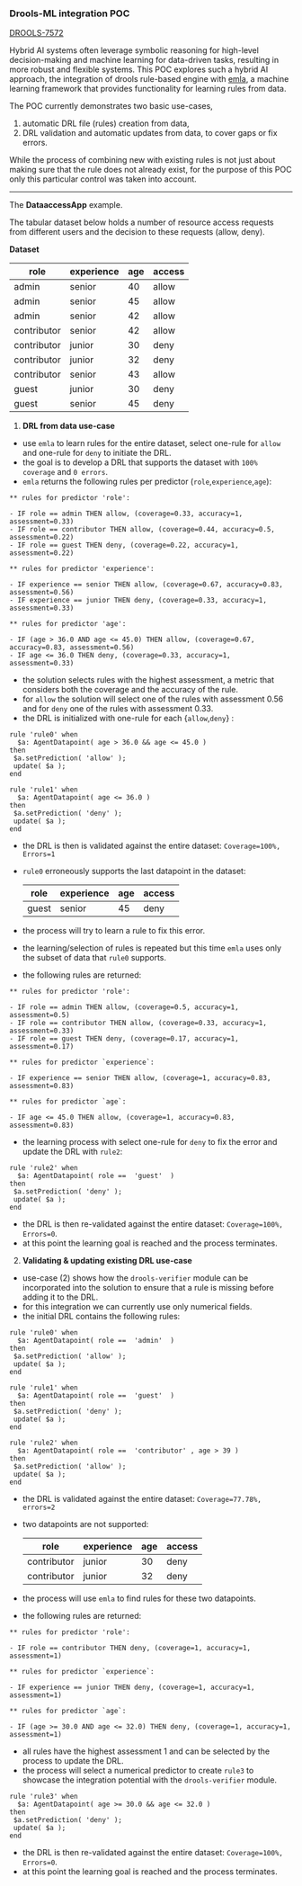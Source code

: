 ### Drools-ML integration POC

[DROOLS-7572](https://issues.redhat.com/browse/DROOLS-7572)

Hybrid AI systems often leverage symbolic reasoning for high-level decision-making and machine learning for data-driven tasks, resulting in more robust and flexible systems.
This POC explores such a hybrid AI approach, the integration of drools rule-based engine with [emla](https://github.com/nprentza/emla),
a machine learning framework that provides functionality for learning rules from data. 

The POC currently demonstrates two basic use-cases, 
1. automatic DRL file (rules) creation from data,
2. DRL validation and automatic updates from data, to cover gaps or fix errors.

While the process of combining new with existing rules is not just about making sure that the rule does not already exist, for the purpose of this POC only this particular control was taken into account.

---

The **DataaccessApp** example.

The tabular dataset below holds a number of resource access requests from different users and the decision to these requests (allow, deny).

**Dataset**

| role        | experience | age | access |
| ----------- | ---------- | --- | ------ |
| admin       | senior     | 40  | allow  |
| admin       | senior     | 45  | allow  |
| admin       | senior     | 42  | allow  |
| contributor | senior     | 42  | allow  |
| contributor | junior     | 30  | deny   |
| contributor | junior     | 32  | deny   |
| contributor | senior     | 43  | allow  |
| guest       | junior     | 30  | deny   |
| guest       | senior     | 45  | deny   |


1. **DRL from data use-case**

- use `emla` to learn rules for the entire dataset, select one-rule for `allow` and one-rule for `deny` to initiate the DRL.
- the goal is to develop a DRL that supports the dataset with `100% coverage` and `0 errors`.
- `emla` returns the following rules per predictor (`role`,`experience`,`age`):
```
** rules for predictor 'role':

- IF role == admin THEN allow, (coverage=0.33, accuracy=1, assessment=0.33)
- IF role == contributor THEN allow, (coverage=0.44, accuracy=0.5, assessment=0.22)
- IF role == guest THEN deny, (coverage=0.22, accuracy=1, assessment=0.22)

** rules for predictor 'experience':

- IF experience == senior THEN allow, (coverage=0.67, accuracy=0.83, assessment=0.56)
- IF experience == junior THEN deny, (coverage=0.33, accuracy=1, assessment=0.33)

** rules for predictor 'age':

- IF (age > 36.0 AND age <= 45.0) THEN allow, (coverage=0.67, accuracy=0.83, assessment=0.56)
- IF age <= 36.0 THEN deny, (coverage=0.33, accuracy=1, assessment=0.33)
```
- the solution selects rules with the highest assessment, a metric that considers both the coverage and the accuracy of the rule.
- for `allow` the solution will select one of the rules with assessment 0.56 and for `deny` one of the rules with assessment 0.33.
- the DRL is initialized with one-rule for each {`allow`,`deny`} :

```
rule 'rule0' when
  $a: AgentDatapoint( age > 36.0 && age <= 45.0 ) 
then
 $a.setPrediction( 'allow' );
 update( $a ); 
end

rule 'rule1' when
  $a: AgentDatapoint( age <= 36.0 ) 
then
 $a.setPrediction( 'deny' );
 update( $a ); 
end
```
- the DRL is then is validated against the entire dataset: `Coverage=100%, Errors=1`
- `rule0` erroneously supports the last datapoint in the dataset:

  | role        | experience | age | access |
  | ----------- | ---------- | --- | ------ |
  | guest       | senior     | 45  | deny   |

- the process will try to learn a rule to fix this error.
- the learning/selection of rules is repeated but this time `emla` uses only the subset of data that `rule0` supports.
- the following rules are returned:
```
** rules for predictor 'role':

- IF role == admin THEN allow, (coverage=0.5, accuracy=1, assessment=0.5)
- IF role == contributor THEN allow, (coverage=0.33, accuracy=1, assessment=0.33)
- IF role == guest THEN deny, (coverage=0.17, accuracy=1, assessment=0.17)

** rules for predictor `experience`:

- IF experience == senior THEN allow, (coverage=1, accuracy=0.83, assessment=0.83) 

** rules for predictor `age`:

- IF age <= 45.0 THEN allow, (coverage=1, accuracy=0.83, assessment=0.83) 
```
- the learning process with select one-rule for `deny` to fix the error and update the DRL with `rule2`: 
```
rule 'rule2' when
  $a: AgentDatapoint( role ==  'guest'  ) 
then
 $a.setPrediction( 'deny' );
 update( $a ); 
end
```
- the DRL is then re-validated against the entire dataset: `Coverage=100%, Errors=0`.
- at this point the learning goal is reached and the process terminates.


2. **Validating & updating existing DRL use-case**

- use-case (2) shows how the `drools-verifier` module can be incorporated into the solution to ensure that a rule is missing before adding it to the DRL.
- for this integration we can currently use only numerical fields.
- the initial DRL contains the following rules:
```
rule 'rule0' when
  $a: AgentDatapoint( role ==  'admin'  ) 
then
 $a.setPrediction( 'allow' );
 update( $a ); 
end

rule 'rule1' when
  $a: AgentDatapoint( role ==  'guest'  ) 
then
 $a.setPrediction( 'deny' );
 update( $a ); 
end

rule 'rule2' when
  $a: AgentDatapoint( role ==  'contributor' , age > 39 )
then
 $a.setPrediction( 'allow' );
 update( $a ); 
end
```

- the DRL is validated against the entire dataset: `Coverage=77.78%, errors=2`
- two datapoints are not supported:

  | role        | experience | age | access |
  | ----------- | ---------- | --- | ------ |
  | contributor | junior     | 30  | deny   |
  | contributor | junior     | 32  | deny   |

- the process will use `emla` to find rules for these two datapoints.
- the following rules are returned:
```
** rules for predictor 'role':

- IF role == contributor THEN deny, (coverage=1, accuracy=1, assessment=1)

** rules for predictor `experience`:

- IF experience == junior THEN deny, (coverage=1, accuracy=1, assessment=1)

** rules for predictor `age`:

- IF (age >= 30.0 AND age <= 32.0) THEN deny, (coverage=1, accuracy=1, assessment=1)
```
- all rules have the highest assessment 1 and can be selected by the process to update the DRL.
- the process will select a numerical predictor to create `rule3` to showcase the integration potential with the `drools-verifier` module.

```
rule 'rule3' when
  $a: AgentDatapoint( age >= 30.0 && age <= 32.0 ) 
then
 $a.setPrediction( 'deny' );
 update( $a ); 
end
```
- the DRL is then re-validated against the entire dataset: `Coverage=100%, Errors=0`.
- at this point the learning goal is reached and the process terminates.
